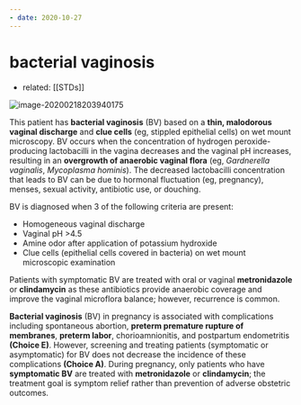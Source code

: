 ```yaml
---
- date: 2020-10-27
---
```


# bacterial vaginosis

- related: [[STDs]]

<!-- Bacterial vagnisos sx, dx, rx -->

![image-20200218203940175](https://photos.thisispiggy.com/file/wikiFiles/image-20200218203940175.png)

This patient has **bacterial vaginosis** (BV) based on a **thin, malodorous vaginal discharge** and **clue cells** (eg, stippled epithelial cells) on wet mount microscopy. BV occurs when the concentration of hydrogen peroxide-producing lactobacilli in the vagina decreases and the vaginal pH increases, resulting in an **overgrowth of anaerobic vaginal flora** (eg, _Gardnerella vaginalis_, _Mycoplasma hominis_). The decreased lactobacilli concentration that leads to BV can be due to hormonal fluctuation (eg, pregnancy), menses, sexual activity, antibiotic use, or douching.

BV is diagnosed when 3 of the following criteria are present:

- Homogeneous vaginal discharge
- Vaginal pH >4.5
- Amine odor after application of potassium hydroxide
- Clue cells (epithelial cells covered in bacteria) on wet mount microscopic examination

Patients with symptomatic BV are treated with oral or vaginal **metronidazole** or **clindamycin** as these antibiotics provide anaerobic coverage and improve the vaginal microflora balance; however, recurrence is common.

**Bacterial vaginosis** (BV) in pregnancy is associated with complications including spontaneous abortion, **preterm premature rupture of membranes**, **preterm labor**, chorioamnionitis, and postpartum endometritis **(Choice E)**. However, screening and treating patients (symptomatic or asymptomatic) for BV does not decrease the incidence of these complications **(Choice A)**. During pregnancy, only patients who have **symptomatic BV** are treated with **metronidazole** or **clindamycin**; the treatment goal is symptom relief rather than prevention of adverse obstetric outcomes.
